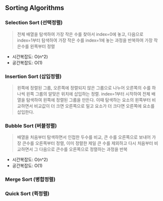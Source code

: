 ## Sorting Algorithms

### Selection Sort (선택정렬)

> 전체 배열을 탐색하여 가장 작은 수를 찾아서 index=0에 놓고, 다음으로 index=1부터 탐색하여 가장 작은 수를 index=1에 놓는 과정을 반복하여 가장 작은수를 왼쪽부터 정렬

- 시간복잡도: O(n^2)
- 공간복잡도: O(1)

### Insertion Sort (삽입정렬)

> 왼쪽에 정렬된 그룹, 오른쪽에 정렬되지 않은 그룹으로 나누어 오른쪽의 수를 하나씩 왼쪽 그룹의 알맞은 위치에 삽입하는 정렬. index=1부터 시작하여 전체 배열을 탐색하여 왼쪽에 정렬된 그룹을 만든다. 이때 탐색하는 요소의 왼쪽부터 비교하면서 비교값이 더 크면 오른쪽으로 밀고 요소가 더 크다면 오른쪽에 요소를 삽입한다.

### Bubble Sort (버블정렬)

> 배열을 처음부터 탐색하면서 인접한 두수를 비교, 큰 수를 오른쪽으로 보내어 가장 큰수를 오른쪽부터 정렬, 이미 정렬한 제일 큰 수를 제외하고 다시 처음부터 비교하면서 그 다음으로 큰수를 오른쪽으로 정렬하는 과정을 반복

- 시간복잡도: O(n^2)
- 공간복잡도: O(1)

### Merge Sort (병합정렬)

### Quick Sort (퀵정렬)
